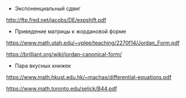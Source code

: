* Экспоненциальный сдвиг

http://ftp.fred.net/jacobs/DE/expshift.pdf

* Приведение матрицы к жордановой форме

https://www.math.utah.edu/~yplee/teaching/2270f14/Jordan_Form.pdf

https://brilliant.org/wiki/jordan-canonical-form/


* Пара вкусных книжек

https://www.math.hkust.edu.hk/~machas/differential-equations.pdf

https://www.math.toronto.edu/selick/B44.pdf
